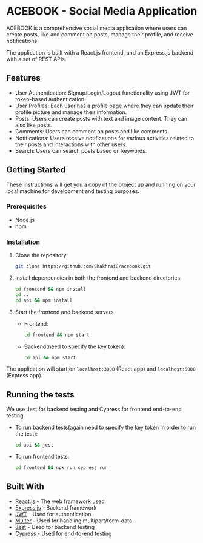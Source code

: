 # ACEBOOK - Social Media Application

ACEBOOK is a comprehensive social media application where users can create posts, like and comment on posts, manage their profile, and receive notifications. 

The application is built with a React.js frontend, and an Express.js backend with a set of REST APIs.

## Features

- User Authentication: Signup/Login/Logout functionality using JWT for token-based authentication.
- User Profiles: Each user has a profile page where they can update their profile picture and manage their information.
- Posts: Users can create posts with text and image content. They can also like posts.
- Comments: Users can comment on posts and like comments.
- Notifications: Users receive notifications for various activities related to their posts and interactions with other users.
- Search: Users can search posts based on keywords.

## Getting Started

These instructions will get you a copy of the project up and running on your local machine for development and testing purposes.

### Prerequisites

- Node.js
- npm

### Installation

1. Clone the repository

   ```bash
   git clone https://github.com/Shakhrai8/acebook.git
   ```

2. Install dependencies in both the frontend and backend directories

   ```bash
   cd frontend && npm install
   cd ..
   cd api && npm install
   ```

3. Start the frontend and backend servers

   - Frontend:

     ```bash
     cd frontend && npm start
     ```

   - Backend(need to specify the key token):

     ```bash
     cd api && npm start
     ```

The application will start on `localhost:3000` (React app) and `localhost:5000` (Express app).

## Running the tests

We use Jest for backend testing and Cypress for frontend end-to-end testing.

- To run backend tests(again need to specify the key token in order to run the test):

  ```bash
  cd api && jest
  ```

- To run frontend tests:

  ```bash
  cd frontend && npx run cypress run
  ```

## Built With

- [React.js](https://reactjs.org/) - The web framework used
- [Express.js](https://expressjs.com/) - Backend framework
- [JWT](https://jwt.io/) - Used for authentication
- [Multer](https://www.npmjs.com/package/multer) - Used for handling multipart/form-data
- [Jest](https://jestjs.io/) - Used for backend testing
- [Cypress](https://www.cypress.io/) - Used for end-to-end testing

